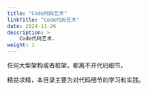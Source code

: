 ```yaml
---
title: "Code代码艺术"
linkTitle: "Code代码艺术"
date: 2024-11-26
description: >
    Code代码艺术.
weight: 1
---
```


任何大型架构或者框架，都离不开代码细节。

精益求精，本目录主要为对代码细节的学习和实践。